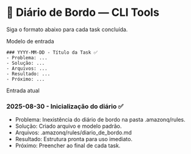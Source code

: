 # 📓 Diário de Bordo — CLI Tools

Siga o formato abaixo para cada task concluída.

Modelo de entrada
```
### YYYY-MM-DD - Título da Task ✅
- Problema: ...
- Solução: ...
- Arquivos: ...
- Resultado: ...
- Próximo: ...
```

Entrada atual
### 2025-08-30 - Inicialização do diário ✅
- Problema: Inexistência do diário de bordo na pasta .amazonq/rules.
- Solução: Criado arquivo e modelo padrão.
- Arquivos: .amazonq/rules/diario_de_bordo.md
- Resultado: Estrutura pronta para uso imediato.
- Próximo: Preencher ao final de cada task.

